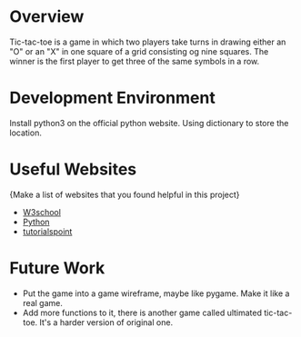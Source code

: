 # Overview

Tic-tac-toe is a game in which two players take turns in drawing either an "O" or an "X" in one square of a grid consisting og nine squares. The winner is the first player to get three of the same symbols in a row.
 

# Development Environment

Install python3 on the official python website. Using dictionary to store the location. 

# Useful Websites

{Make a list of websites that you found helpful in this project}
* [W3school](https://www.w3schools.com/python/)
* [Python](https://www.python.org/downloads/)
* [tutorialspoint](https://www.tutorialspoint.com/python/index.htm)

# Future Work

* Put the game into a game wireframe, maybe like pygame. Make it like a real game. 
* Add more functions to it, there is another game called ultimated tic-tac-toe. It's a harder version of original one. 
